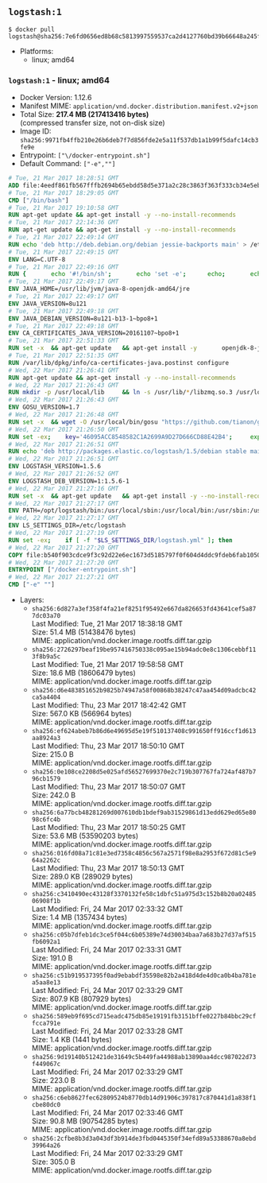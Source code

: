 ## `logstash:1`

```console
$ docker pull logstash@sha256:7e6fd0656ed8b68c5813997559537ca2d4127760bd39b66648a245f76980aa20
```

-	Platforms:
	-	linux; amd64

### `logstash:1` - linux; amd64

-	Docker Version: 1.12.6
-	Manifest MIME: `application/vnd.docker.distribution.manifest.v2+json`
-	Total Size: **217.4 MB (217413416 bytes)**  
	(compressed transfer size, not on-disk size)
-	Image ID: `sha256:9971fb4ffb210e26b6deb7f7d856fde2e5a11f537db1a1b99f5dafc14cb3fe9e`
-	Entrypoint: `["\/docker-entrypoint.sh"]`
-	Default Command: `["-e",""]`

```dockerfile
# Tue, 21 Mar 2017 18:28:51 GMT
ADD file:4eedf861fb567fffb2694b65ebdd58d5e371a2c28c3863f363f333cb34e5eb7b in / 
# Tue, 21 Mar 2017 18:29:05 GMT
CMD ["/bin/bash"]
# Tue, 21 Mar 2017 19:10:58 GMT
RUN apt-get update && apt-get install -y --no-install-recommends 		ca-certificates 		curl 		wget 	&& rm -rf /var/lib/apt/lists/*
# Tue, 21 Mar 2017 22:14:36 GMT
RUN apt-get update && apt-get install -y --no-install-recommends 		bzip2 		unzip 		xz-utils 	&& rm -rf /var/lib/apt/lists/*
# Tue, 21 Mar 2017 22:49:14 GMT
RUN echo 'deb http://deb.debian.org/debian jessie-backports main' > /etc/apt/sources.list.d/jessie-backports.list
# Tue, 21 Mar 2017 22:49:15 GMT
ENV LANG=C.UTF-8
# Tue, 21 Mar 2017 22:49:16 GMT
RUN { 		echo '#!/bin/sh'; 		echo 'set -e'; 		echo; 		echo 'dirname "$(dirname "$(readlink -f "$(which javac || which java)")")"'; 	} > /usr/local/bin/docker-java-home 	&& chmod +x /usr/local/bin/docker-java-home
# Tue, 21 Mar 2017 22:49:17 GMT
ENV JAVA_HOME=/usr/lib/jvm/java-8-openjdk-amd64/jre
# Tue, 21 Mar 2017 22:49:17 GMT
ENV JAVA_VERSION=8u121
# Tue, 21 Mar 2017 22:49:18 GMT
ENV JAVA_DEBIAN_VERSION=8u121-b13-1~bpo8+1
# Tue, 21 Mar 2017 22:49:18 GMT
ENV CA_CERTIFICATES_JAVA_VERSION=20161107~bpo8+1
# Tue, 21 Mar 2017 22:51:33 GMT
RUN set -x 	&& apt-get update 	&& apt-get install -y 		openjdk-8-jre-headless="$JAVA_DEBIAN_VERSION" 		ca-certificates-java="$CA_CERTIFICATES_JAVA_VERSION" 	&& rm -rf /var/lib/apt/lists/* 	&& [ "$JAVA_HOME" = "$(docker-java-home)" ]
# Tue, 21 Mar 2017 22:51:35 GMT
RUN /var/lib/dpkg/info/ca-certificates-java.postinst configure
# Wed, 22 Mar 2017 21:26:41 GMT
RUN apt-get update && apt-get install -y --no-install-recommends 		apt-transport-https 		libzmq3 	&& rm -rf /var/lib/apt/lists/*
# Wed, 22 Mar 2017 21:26:43 GMT
RUN mkdir -p /usr/local/lib 	&& ln -s /usr/lib/*/libzmq.so.3 /usr/local/lib/libzmq.so
# Wed, 22 Mar 2017 21:26:43 GMT
ENV GOSU_VERSION=1.7
# Wed, 22 Mar 2017 21:26:48 GMT
RUN set -x 	&& wget -O /usr/local/bin/gosu "https://github.com/tianon/gosu/releases/download/$GOSU_VERSION/gosu-$(dpkg --print-architecture)" 	&& wget -O /usr/local/bin/gosu.asc "https://github.com/tianon/gosu/releases/download/$GOSU_VERSION/gosu-$(dpkg --print-architecture).asc" 	&& export GNUPGHOME="$(mktemp -d)" 	&& gpg --keyserver ha.pool.sks-keyservers.net --recv-keys B42F6819007F00F88E364FD4036A9C25BF357DD4 	&& gpg --batch --verify /usr/local/bin/gosu.asc /usr/local/bin/gosu 	&& rm -r "$GNUPGHOME" /usr/local/bin/gosu.asc 	&& chmod +x /usr/local/bin/gosu 	&& gosu nobody true
# Wed, 22 Mar 2017 21:26:50 GMT
RUN set -ex; 	key='46095ACC8548582C1A2699A9D27D666CD88E42B4'; 	export GNUPGHOME="$(mktemp -d)"; 	gpg --keyserver ha.pool.sks-keyservers.net --recv-keys "$key"; 	gpg --export "$key" > /etc/apt/trusted.gpg.d/elastic.gpg; 	rm -r "$GNUPGHOME"; 	apt-key list
# Wed, 22 Mar 2017 21:26:51 GMT
RUN echo 'deb http://packages.elastic.co/logstash/1.5/debian stable main' > /etc/apt/sources.list.d/logstash.list
# Wed, 22 Mar 2017 21:26:51 GMT
ENV LOGSTASH_VERSION=1.5.6
# Wed, 22 Mar 2017 21:26:52 GMT
ENV LOGSTASH_DEB_VERSION=1:1.5.6-1
# Wed, 22 Mar 2017 21:27:16 GMT
RUN set -x 	&& apt-get update 	&& apt-get install -y --no-install-recommends "logstash=$LOGSTASH_DEB_VERSION" 	&& rm -rf /var/lib/apt/lists/*
# Wed, 22 Mar 2017 21:27:17 GMT
ENV PATH=/opt/logstash/bin:/usr/local/sbin:/usr/local/bin:/usr/sbin:/usr/bin:/sbin:/bin
# Wed, 22 Mar 2017 21:27:17 GMT
ENV LS_SETTINGS_DIR=/etc/logstash
# Wed, 22 Mar 2017 21:27:19 GMT
RUN set -ex; 	if [ -f "$LS_SETTINGS_DIR/logstash.yml" ]; then 		sed -ri 's!^path\.config:!#&!g' "$LS_SETTINGS_DIR/logstash.yml"; 	fi; 	if [ -f "$LS_SETTINGS_DIR/log4j2.properties" ]; then 		cp "$LS_SETTINGS_DIR/log4j2.properties" "$LS_SETTINGS_DIR/log4j2.properties.dist"; 		truncate --size=0 "$LS_SETTINGS_DIR/log4j2.properties"; 	fi
# Wed, 22 Mar 2017 21:27:20 GMT
COPY file:b540f903cdce9f3c92d22e6ec1673d5185797f0f604d4ddc9fdeb6fab1050a8f in / 
# Wed, 22 Mar 2017 21:27:20 GMT
ENTRYPOINT ["/docker-entrypoint.sh"]
# Wed, 22 Mar 2017 21:27:21 GMT
CMD ["-e" ""]
```

-	Layers:
	-	`sha256:6d827a3ef358f4fa21ef8251f95492e667da826653fd43641cef5a877dc03a70`  
		Last Modified: Tue, 21 Mar 2017 18:38:18 GMT  
		Size: 51.4 MB (51438476 bytes)  
		MIME: application/vnd.docker.image.rootfs.diff.tar.gzip
	-	`sha256:2726297beaf19be957416750338c095ae15b94adc0e8c1306cebbf113f8b9a5c`  
		Last Modified: Tue, 21 Mar 2017 19:58:58 GMT  
		Size: 18.6 MB (18606479 bytes)  
		MIME: application/vnd.docker.image.rootfs.diff.tar.gzip
	-	`sha256:d6e483851652b9825b74947a58f00868b38247c47aa454d09adcbc42ca5a4404`  
		Last Modified: Thu, 23 Mar 2017 18:42:42 GMT  
		Size: 567.0 KB (566964 bytes)  
		MIME: application/vnd.docker.image.rootfs.diff.tar.gzip
	-	`sha256:ef624abeb7b86d6e49695d5e19f510137408c991650ff916ccf1d613aa8924a3`  
		Last Modified: Thu, 23 Mar 2017 18:50:10 GMT  
		Size: 215.0 B  
		MIME: application/vnd.docker.image.rootfs.diff.tar.gzip
	-	`sha256:0e108ce2208d5e025afd56527699370e2c719b307767fa724af487b796cb1579`  
		Last Modified: Thu, 23 Mar 2017 18:50:07 GMT  
		Size: 242.0 B  
		MIME: application/vnd.docker.image.rootfs.diff.tar.gzip
	-	`sha256:6a77bcb48281269d007610db1bdef9ab31529861d13edd629ed65e8098c6fc4b`  
		Last Modified: Thu, 23 Mar 2017 18:50:25 GMT  
		Size: 53.6 MB (53590203 bytes)  
		MIME: application/vnd.docker.image.rootfs.diff.tar.gzip
	-	`sha256:016fd08a71c81e3ed7358c4856c567a2571f98e8a2953f672d81c5e964a2262c`  
		Last Modified: Thu, 23 Mar 2017 18:50:13 GMT  
		Size: 289.0 KB (289029 bytes)  
		MIME: application/vnd.docker.image.rootfs.diff.tar.gzip
	-	`sha256:c3410490ec43128f3370132fe58c1dbfc51a975d3c152b8b20a0248506908f1b`  
		Last Modified: Fri, 24 Mar 2017 02:33:32 GMT  
		Size: 1.4 MB (1357434 bytes)  
		MIME: application/vnd.docker.image.rootfs.diff.tar.gzip
	-	`sha256:c05b7dfeb1dc3ce5f044c6b05389e74d30034baa7a683b27d37af515fb6092a1`  
		Last Modified: Fri, 24 Mar 2017 02:33:31 GMT  
		Size: 191.0 B  
		MIME: application/vnd.docker.image.rootfs.diff.tar.gzip
	-	`sha256:c51b919537395f0ad9ebabdf35598e82b2a418d4de4d0ca0b4ba781ea5aa8e13`  
		Last Modified: Fri, 24 Mar 2017 02:33:29 GMT  
		Size: 807.9 KB (807929 bytes)  
		MIME: application/vnd.docker.image.rootfs.diff.tar.gzip
	-	`sha256:589eb9f695cd715eadc475db85e19191fb3151bffe0227b84bbc29cffcca791e`  
		Last Modified: Fri, 24 Mar 2017 02:33:28 GMT  
		Size: 1.4 KB (1441 bytes)  
		MIME: application/vnd.docker.image.rootfs.diff.tar.gzip
	-	`sha256:9d19140b512421de31649c5b449fa44988ab13890aa4dcc987022d73f449067c`  
		Last Modified: Fri, 24 Mar 2017 02:33:29 GMT  
		Size: 223.0 B  
		MIME: application/vnd.docker.image.rootfs.diff.tar.gzip
	-	`sha256:c6eb8627fec62809524b8770db14d91906c397817c870441d1a838f1cbe80dc0`  
		Last Modified: Fri, 24 Mar 2017 02:33:46 GMT  
		Size: 90.8 MB (90754285 bytes)  
		MIME: application/vnd.docker.image.rootfs.diff.tar.gzip
	-	`sha256:2cfbe8b3d3a043df3b914de3fbd0445350f34efd89a53388670a8ebd39964a26`  
		Last Modified: Fri, 24 Mar 2017 02:33:29 GMT  
		Size: 305.0 B  
		MIME: application/vnd.docker.image.rootfs.diff.tar.gzip
